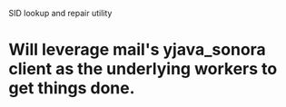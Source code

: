SID lookup and repair utility

Will leverage mail's yjava_sonora client as the underlying workers to get things done.
======================================================================================
